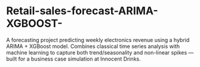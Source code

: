 # Retail-sales-forecast-ARIMA-XGBOOST-
A  forecasting project predicting weekly electronics revenue using a hybrid ARIMA + XGBoost model. Combines classical time series analysis with machine learning to capture both trend/seasonality and non-linear spikes — built for a business case simulation at Innocent Drinks.
